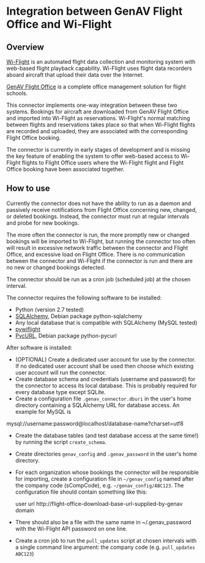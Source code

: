 Integration between GenAV Flight Office and Wi-Flight
=====================================================

Overview
--------

[Wi-Flight](https://www.wi-flight.net) is an automated flight data
collection and monitoring system with web-based flight playback
capability. Wi-Flight uses flight data recorders aboard aircraft that
upload their data over the Internet.

[GenAV Flight Office](http://www.genavsystems.com/) is a complete
office management solution for flight schools.

This connector implements one-way integration between these two systems.
Bookings for aircraft are downloaded from GenAV Flight Office and
imported into Wi-Flight as reservations. Wi-Flight's normal matching
between flights and reservations takes place so that when Wi-Flight
flights are recorded and uploaded, they are associated with the
corresponding Flight Office booking.

The connector is currently in early stages of development and is
missing the key feature of enabling the system to offer web-based
access to Wi-Flight flights to Flight Office users where the Wi-Flight
flight and Flight Office booking have been associated together.

How to use
----------

Currently the connector does not have the ability to run as a daemon
and passively receive notifications from Flight Office concerning
new, changed, or deleted bookings. Instead, the connector must run
at regular intervals and probe for new bookings.

The more often the connector is run, the more promptly new or changed
bookings will be imported to Wi-Flight, but running the connector too
often will result in excessive network traffic between the connector
and Flight Office, and excessive load on Flight Office. There is no
communication between the connector and Wi-Flight if the connector is
run and there are no new or changed bookings detected.

The connector should be run as a cron job (scheduled job) at the
chosen interval.

The connector requires the following software to be installed:

- Python (version 2.7 tested)
- [SQLAlchemy](http://www.sqlalchemy.org/), Debian package python-sqlalchemy
- Any local database that is compatible with SQLAlchemy (MySQL tested)
- [pywiflight](https://github.com/vandry/pywiflight)
- [PycURL](http://pycurl.sourceforge.net/), Debian package python-pycurl

After software is installed:

- (OPTIONAL) Create a dedicated user account for use by the connector.
If no dedicated user account shall be used then choose which existing
user account will run the connector.
- Create database schema and credentials (username and password) for
the connector to access its local database. This is probably required
for every database type except SQLite.
- Create a configuration file `.genav_connector.dburi` in the user's
home directory containing a SQLAlchemy URL for database access. An
example for MySQL is

mysql://username:password@localhost/database-name?charset=utf8

- Create the database tables (and test database access at the same time!)
by running the script `create_schema`.
- Create directories `genav_config` and `.genav_password` in the user's
home directory.
- For each organization whose bookings the connector will be responsible
for importing, create a configuration file in `~/genav_config` named
after the company code (sCompCode), e.g. `~/genav_config/ABC123`.
The configuration file should contain something like this:

    user <Wi-Flight API username>
    url http://flight-office-download-base-url-supplied-by-genav
    domain <domain-attached-to-reservations-supplied-by-wi-flight>

- There should also be a file with the same name in ~/.genav_password with
the Wi-Flight API password on one line.
- Create a cron job to run the `pull_updates` script at chosen intervals
with a single command line argument: the company code
(e.g. `pull_updates ABC123`)
